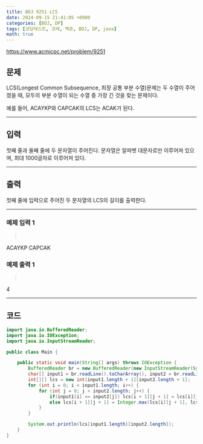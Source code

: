 ```yaml
---
title: BOJ 9251 LCS
date: 2024-09-15 21:41:05 +0900
categories: [BOJ, DP]
tags: [코딩테스트, 코테, 백준, BOJ, DP, java]
math: true
---
```


<https://www.acmicpc.net/problem/9251>

## 문제
LCS(Longest Common Subsequence, 최장 공통 부분 수열)문제는 두 수열이 주어졌을 때, 모두의 부분 수열이 되는 수열 중 가장 긴 것을 찾는 문제이다.

예를 들어, ACAYKP와 CAPCAK의 LCS는 ACAK가 된다.

---
## 입력
첫째 줄과 둘째 줄에 두 문자열이 주어진다. 문자열은 알파벳 대문자로만 이루어져 있으며, 최대 1000글자로 이루어져 있다.

---
## 출력
첫째 줄에 입력으로 주어진 두 문자열의 LCS의 길이를 출력한다.

---
### 예제 입력 1
> <pre>
ACAYKP
CAPCAK
> </pre>

### 예제 출력 1
> <pre>
4
> </pre>

---
## 코드

```java
import java.io.BufferedReader;
import java.io.IOException;
import java.io.InputStreamReader;

public class Main {

    public static void main(String[] args) throws IOException {
        BufferedReader br = new BufferedReader(new InputStreamReader(System.in));
        char[] input1 = br.readLine().toCharArray(), input2 = br.readLine().toCharArray();
        int[][] lcs = new int[input1.length + 1][input2.length + 1];
        for (int i = 0; i < input1.length; i++) {
            for (int j = 0; j < input2.length; j++) {
                if(input1[i] == input2[j]) lcs[i + 1][j + 1] = lcs[i][j] + 1;
                else lcs[i + 1][j + 1] = Integer.max(lcs[i][j + 1], lcs[i + 1][j]);
            }
        }

        System.out.println(lcs[input1.length][input2.length]);
    }
}
```
